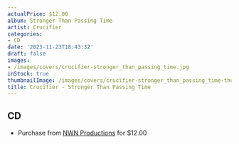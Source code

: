 ```yaml
---
actualPrice: $12.00
album: Stronger Than Passing Time
artist: Crucifier
categories:
- CD
date: '2023-11-23T18:43:32'
draft: false
images:
- /images/covers/crucifier-stronger_than_passing_time.jpg
inStock: true
thumbnailImage: /images/covers/crucifier-stronger_than_passing_time-thumb.jpg
title: Crucifier - Stronger Than Passing Time
---
```


## CD
* Purchase from [NWN Productions](http://shop.nwnprod.com/index.php?route=product/product&path=93&product_id=41580&sort=pd.name&order=ASC) for $12.00
